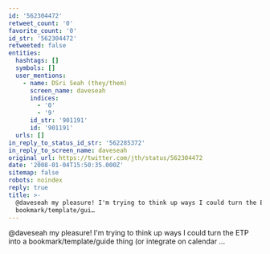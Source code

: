 ```yaml
---
id: '562304472'
retweet_count: '0'
favorite_count: '0'
id_str: '562304472'
retweeted: false
entities:
  hashtags: []
  symbols: []
  user_mentions:
    - name: DSri Seah (they/them)
      screen_name: daveseah
      indices:
        - '0'
        - '9'
      id_str: '901191'
      id: '901191'
  urls: []
in_reply_to_status_id_str: '562285372'
in_reply_to_screen_name: daveseah
original_url: https://twitter.com/jth/status/562304472
date: '2008-01-04T15:50:35.000Z'
sitemap: false
robots: noindex
reply: true
title: >-
  @daveseah my pleasure! I'm trying to think up ways I could turn the ETP into a
  bookmark/template/gui…
---
```


@daveseah my pleasure! I'm trying to think up ways I could turn the ETP into a bookmark/template/guide thing (or integrate on calendar ...